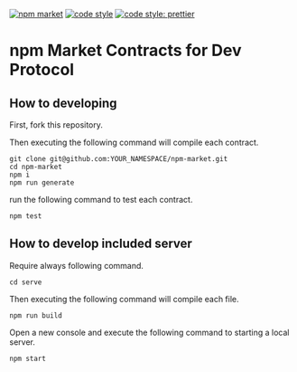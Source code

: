 [![npm market](https://github.com/dev-protocol/npm-market/workflows/npm%20market/badge.svg)](https://github.com/dev-protocol/npm-market/actions)
[![code style](https://img.shields.io/badge/code_style-XO-5ed9c7.svg)](https://github.com/xojs/xo)
[![code style: prettier](https://img.shields.io/badge/code_style-prettier-ff69b4.svg)](https://github.com/prettier/prettier)

# npm Market Contracts for Dev Protocol

## How to developing

First, fork this repository.

Then executing the following command will compile each contract.

```
git clone git@github.com:YOUR_NAMESPACE/npm-market.git
cd npm-market
npm i
npm run generate
```

run the following command to test each contract.

```
npm test
```

## How to develop included server

Require always following command.

```
cd serve
```

Then executing the following command will compile each file.

```
npm run build
```

Open a new console and execute the following command to starting a local server.

```
npm start
```
